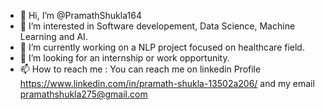 - 👋 Hi, I’m @PramathShukla164
- 👀 I’m interested in Software developement, Data Science, Machine Learning and AI.
- 🌱 I’m currently working on a NLP project focused on healthcare field. 
- 💞️ I’m looking for an internship or work opportunity. 
- 📫 How to reach me : You can reach me on linkedin Profile https://www.linkedin.com/in/pramath-shukla-13502a206/ and my email pramathshukla275@gmail.com
<!---
PramathShukla164/PramathShukla164 is a ✨ special ✨ repository because its `README.md` (this file) appears on your GitHub profile.
You can click the Preview link to take a look at your changes.
--->
